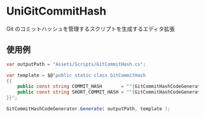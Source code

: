 # UniGitCommitHash

Git のコミットハッシュを管理するスクリプトを生成するエディタ拡張

## 使用例

```cs
var outputPath = "Assets/Scripts/GitCommitHash.cs";

var template = $@"public static class GitCommitHash
{{
    public const string COMMIT_HASH       = ""{GitCommitHashCodeGenerator.COMMIT_HASH_TAG}"";
    public const string SHORT_COMMIT_HASH = ""{GitCommitHashCodeGenerator.SHORT_COMMIT_HASH_TAG}"";
}}";

GitCommitHashCodeGenerator.Generate( outputPath, template );
```

